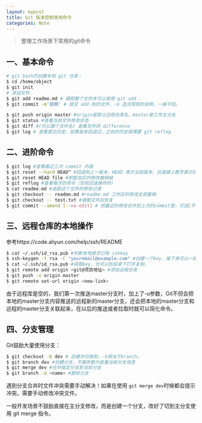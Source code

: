 ```yaml
---
layout: mypost
title: Git 版本控制常用命令
categories: Note
---
```

> 整理工作场景下常用的git命令

## 一、基本命令


```bash
# git bash内创建本地 git 仓库：
$ cd /home/object
$ git init
# 添加文件
$ git add readme.md # 跟踪整个文件夹可以使用 git add .
$ git commit -m'说明' # 提交 add 到的文件，-m 适合简短的说明，一般不加。

$ git push origin master #origin是默认远程仓库名，master是工作主分支
$ git status #查看当前文件修改状态
$ git diff #(可以跟个文件名) 查看文件的 difference
$ git log # 查看提交历史，如果版本回退过，之前的历史就需要 git reflog
```

## 二、进阶命令

```bash
$ git log #查看最近三次 commit 内容
$ git reset --hard HEAD^ #回退到上一版本，HEAD 表示当前版本，后面跟上数字表示回退n个版本
$ git reset HEAD file #把暂存区的修改撤销掉
$ git reflog #查看每次的命令（包括回滚操作的）
$ cat readme.md #追踪这个文件的修改记录
$ git checkout -- readme.md #readme.md 工作区的修改全部撤销
$ git checkout -- test.txt #错删文件后恢复
$ git commit --amend [--no-edit] # 把最近的修改合并到上次的commit里，可选[不改说明]
```

## 三、远程仓库的本地操作

参考https://code.aliyun.com/help/ssh/README
```bash
$ cat ~/.ssh/id_rsa.pub #判断本地是否已有 sshkey
$ ssh-keygen -t rsa -C "youremail@example.com" #创建一个key，接下来可以一路enter 不用密码。
$ cat ~/.ssh/id_rsa.pub #获取key，也可以到目录下打开复制。
$ git remote add origin <git@项目地址> #添加远程仓库
$ git push -u origin master
$ git remote set-url origin <new-link>
```
由于远程库是空的，我们第一次推送master分支时，加上了-u参数，Git不但会把本地的master分支内容推送的远程新的master分支，还会把本地的master分支和远程的master分支关联起来，在以后的推送或者拉取时就可以简化命令。

## 四、分支管理

Git鼓励大量使用分支：
```bash
$ git checkout -b dev # 创建并切换到，-b相当于branch。
$ git branch dev #创建分支，不跟参数为查看当前分支信息
$ git merge dev #合并指定分支到当前分支
$ git branch -d <name> #删除分支
```
遇到分支合并时文件冲突需要手动解决！如果在使用 `git merge dev`时候都会提示冲突。需要手动修改冲突文件。

一般开发场景不鼓励直接在主分支修改，而是创建一个<bugid>分支，改好了切到主分支使用 git merge 指令。



